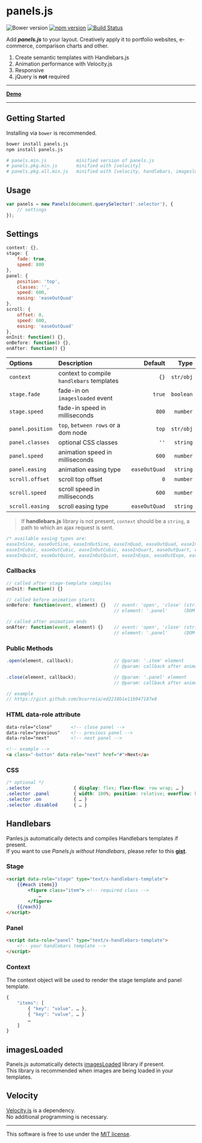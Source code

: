 # panels.js
![Bower version](https://img.shields.io/bower/v/panels.js.svg?style=flat)
[![npm version](https://img.shields.io/npm/v/panels.js.svg?style=flat)](https://www.npmjs.com/package/panels.js)
[![Build Status](https://travis-ci.org/bcorreia/panels.js.svg?branch=master)](https://travis-ci.org/bcorreia/panels.js)

Add ***panels.js*** to your layout. Creatively apply it to portfolio websites, e-commerce, comparison charts and other.

1. Create semantic templates with Handlebars.js
1. Animation performance with Velocity.js
1. Responsive
1. jQuery is **not** required

---
[**Demo**](http://bcorreia.com/panels.js)

---
## Getting Started
Installing via `bower` is recommended.
```bash
bower install panels.js
npm install panels.js

# panels.min.js           minified version of panels.js
# panels.pkg.min.js       minified with [velocity]
# panels.pkg.all.min.js   minified with [velocity, handlebars, imagesloaded]
```

## Usage
```javascript
var panels = new Panels(document.querySelector('.selector'), {
    // settings
});
```

## Settings
```javascript
context: {},
stage: {
    fade: true,
    speed: 800
},
panel: {
    position: 'top',
    classes: '',
    speed: 600,
    easing: 'easeOutQuad'
},
scroll: {
    offset: 0,
    speed: 600,
    easing: 'easeOutQuad'
},
onInit: function() {},
onBefore: function() {},
onAfter: function() {}
```

| Options | Description | Default | Type
:--- | :--- | ---: | ---:
| `context` | context to compile `handlebars` templates| `{}` | `str/obj`
| `stage.fade` | fade-in on `imagesloaded` event | `true` | `boolean`
| `stage.speed` | fade-in speed in milliseconds | `800` | `number`
| `panel.position` | `top`, `between rows` or a dom node | `top` | `str/obj`
| `panel.classes` | optional CSS classes | `''` | `string`
| `panel.speed` | animation speed in milliseconds | `600` | `number`
| `panel.easing` | animation easing type | `easeOutQuad` | `string`
| `scroll.offset` | scroll top offset | `0` |  `number`
| `scroll.speed` | scroll speed in milliseconds | `600` | `number`
| `scroll.easing` | scroll easing type | `easeOutQuad` | `string`

> If **handlebars.js** library is not present, `context` should be a `string`, a path to which an ajax request is sent.

```javascript
/* available easing types are:
easeInSine, easeOutSine, easeInOutSine, easeInQuad, easeOutQuad, easeInOutQuad,
easeInCubic, easeOutCubic, easeInOutCubic, easeInQuart, easeOutQuart, easeInOutQuart,
easeInQuint, easeOutQuint, easeInOutQuint, easeInExpo, easeOutExpo, easeInOutExpo */
```

### Callbacks
```javascript
// called after stage-template compiles
onInit: function() {}

// called before animation starts
onBefore: function(event, element) {}   // event: 'open', 'close' (string)
                                        // element: '.panel'      (DOM node)

// called after animation ends
onAfter: function(event, element) {}    // event: 'open', 'close' (string)
                                        // element: '.panel'      (DOM node)
```

### Public Methods
```javascript
.open(element, callback);               // @param: '.item' element
                                        // @param: callback after animation ends

.close(element, callback);              // @param: '.panel' element
                                        // @param: callback after animation ends

// example
// https://gist.github.com/bcorreia/ed2210b1e11b947187e8
```

### HTML data-role attribute
```html
data-role="close"       <!-- close panel -->
data-role="previous"    <!-- previous panel -->
data-role="next"        <!-- next panel -->

<!-- example -->
<a class="-button" data-role="next" href="#">Next</a>
```

### CSS
```css
/* optional */
.selector                { display: flex; flex-flow: row wrap; … }
.selector .panel         { width: 100%; position: relative; overflow: hidden; }
.selector .on            { … }
.selector .disabled      { … }
```

## Handlebars
Panles.js automatically detects and compiles Handlebars templates if present. <br />If you want to use *Panels.js without Handlebars*, please refer to this [**gist**](https://gist.github.com/bcorreia/69c8418931e8fdf84042).

### Stage
```html
<script data-role="stage" type="text/x-handlebars-template">
    {{#each items}}
        <figure class="item"> <!-- required class -->
            …
        </figure>
    {{/each}}
</script>
```

### Panel
```html
<script data-role="panel" type="text/x-handlebars-template">
    <!-- your handlebars template -->
</script>
```

### Context
The context object will be used to render the stage template and panel template.
```javascript
{
    "items": [
        { "key": "value", … },
        { "key": "value", … }
        …
    ]
}
```

## imagesLoaded
Panels.js automatically detects [imagesLoaded](https://github.com/desandro/imagesloaded) library if present.<br /> This library is recommended when images are being loaded in your templates.

## Velocity
[Velocity.js](https://github.com/julianshapiro/velocity) is a dependency.<br />
No additional programming is necessary.

---
This software is free to use under the [MIT license](https://github.com/bcorreia/panels.js/blob/master/license.md).
